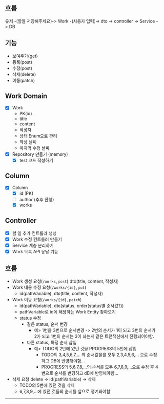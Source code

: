 ## 흐름
유저 -(할일 저장해주세요)-> Work -(사용자 입력)-> dto -> controller -> Service -> DB

## 기능
- 보여주가(get)
- 등록(post)
- 수정(post)
- 삭제(delete)
- 이동(patch)

## Work Domain
- [x] Work
  - PK(id)
  - title
  - content
  - 작성자
  - 상태 Enum으로 관리
  - 작성 날짜
  - 마지막 수정 날짜
- [x] Repository 만들기 (memory)
  - [x] test 코드 작성하기

## Column
- [x] Column
  - [x] id (PK)
  - [ ] author (추후 진행)
  - [x] works

## Controller
- [x] 할 일 추가 컨트롤러 생성
- [x] Work 수정 컨트롤러 만들기
- [x] Service 계층 분리하기
- [x] Work 목록 API 응답 기능

## 흐름
- Work 생성 요청(`/works`, `post`) dto(title, content, 작성자)
- Work 내용 수정 요청(`/works/{id}`, `put`)
  - id(pathVariable), dto(title, content, 작성자)
- Work 이동 요청(`/works/{id}`, `patch`)
  - id(pathVariable), dto(status, order(status별 순서값?))
  - pathVariable로 id에 해당하는 Work Entity 찾아오기
  - status 수정
    - 같은 status, 순서 변경
      - 예> 1번을 3번으로 순서변경 -> 2번의 순서가 1이 되고 3번의 순서가 2가 되고 1번의 순서는 3이 되는게 같은 트랜잭션에서 진행되어야함.
    - 다른 status, 특정 순서 삽입
      - 예> TODO의 2번에 있던 것을 PROGRESS의 5번에 삽입
        - TODO의 3,4,5,6,7,... 의 순서값을를 모두 2,3,4,5,6,... 으로 수정하고 DB에 반영해야함...
        - PROGRESS의 5,6,7,8,...의 순서를 모두 6,7,8,9,...으로 수정 후 4번으로 순서를 변경하고 dB에 반영해야함...
- 삭제 요청 delete -> id(pathVariable) -> 삭제
  - TODO의 5번에 있던 것을 삭제
  - 6,7,8,9,...에 있던 것들의 순서를 앞으로 땡겨와야함

---
